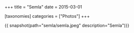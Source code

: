 +++
title = "Semla"
date = 2015-03-01

[taxonomies]
categories = ["Photos"]
+++

{{ snapshot(path="semla/semla.jpeg" description="Semla")}}

